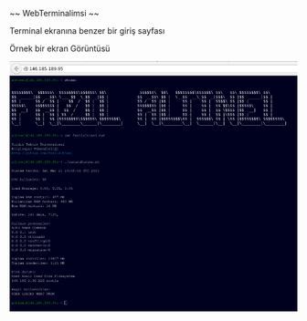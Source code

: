 ~~ WebTerminalimsi ~~

Terminal ekranına benzer bir giriş sayfası

Örnek bir ekran Görüntüsü

![alt tag](https://raw.githubusercontent.com/fazilaltinel/WebTerminalimsi/master/ekrgor.png)
